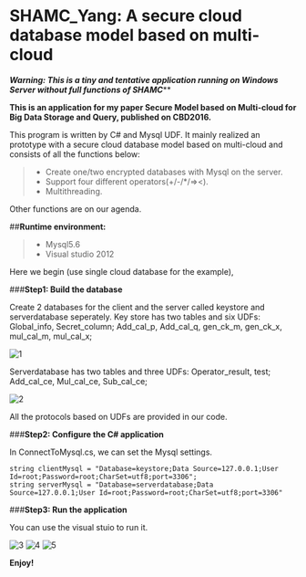 # SHAMC_Yang: A secure cloud database model based on multi-cloud

*******Warning: This is a tiny and tentative application running on Windows Server without full functions of SHAMC*********



**This is an application for my paper Secure Model based on Multi-cloud for Big Data Storage and Query, published on CBD2016.**

This program is written by C# and Mysql UDF. It mainly realized an prototype with a secure cloud database model based on multi-cloud and consists of all the functions below:

>- Create one/two encrypted databases with Mysql on the server.
>- Support four different operators(+/-/*/=><).
>- Multithreading.

Other functions are on our agenda.

##**Runtime environment:**

>- Mysql5.6
>- Visual studio 2012

Here we begin (use single cloud database for the example),

###**Step1: Build the database**

Create 2 databases for the client and the server called keystore and serverdatabase seperately.
Key store has two tables and six UDFs: Global_info, Secret_column; Add_cal_p, Add_cal_q, gen_ck_m, gen_ck_x, mul_cal_m, mul_cal_x;

![1](http://img.blog.csdn.net/20161003175252491)

Serverdatabase has two tables and three UDFs: Operator_result, test; Add_cal_ce, Mul_cal_ce, Sub_cal_ce;

![2](http://img.blog.csdn.net/20161003175258335)

All the protocols based on UDFs are provided in our code.

###**Step2: Configure the C# application**

In ConnectToMysql.cs, we can set the Mysql settings.

	string clientMysql = "Database=keystore;Data Source=127.0.0.1;User Id=root;Password=root;CharSet=utf8;port=3306";
	string serverMysql = "Database=serverdatabase;Data Source=127.0.0.1;User Id=root;Password=root;CharSet=utf8;port=3306"

###**Step3: Run the application**

You can use the visual stuio to run it.

![3](http://img.blog.csdn.net/20161003180215503)
![4](http://img.blog.csdn.net/20161003180218871)
![5](http://img.blog.csdn.net/20161003180222207)

**Enjoy!**


